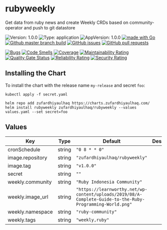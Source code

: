 # rubyweekly

Get data from ruby news and create Weekly CRDs based on community-operator and push to git datastore

![Version: 1.0.0](https://img.shields.io/badge/Version-1.0.0-informational?style=flat-square) ![Type: application](https://img.shields.io/badge/Type-application-informational?style=flat-square) ![AppVersion: 1.0.0](https://img.shields.io/badge/AppVersion-1.0.0-informational?style=flat-square) [![made with Go](https://img.shields.io/badge/made%20with-Go-brightgreen)](http://golang.org) [![Github master branch build](https://img.shields.io/github/workflow/status/zufardhiyaulhaq/rubyweekly/Master)](https://github.com/zufardhiyaulhaq/rubyweekly/actions/workflows/master.yml) [![GitHub issues](https://img.shields.io/github/issues/zufardhiyaulhaq/rubyweekly)](https://github.com/zufardhiyaulhaq/rubyweekly/issues) [![GitHub pull requests](https://img.shields.io/github/issues-pr/zufardhiyaulhaq/rubyweekly)](https://github.com/zufardhiyaulhaq/rubyweekly/pulls)

[![Bugs](https://sonarqube.zufardhiyaulhaq.com/api/project_badges/measure?project=rubyweekly&metric=bugs)](https://sonarqube.zufardhiyaulhaq.com/dashboard?id=rubyweekly) [![Code Smells](https://sonarqube.zufardhiyaulhaq.com/api/project_badges/measure?project=rubyweekly&metric=code_smells)](https://sonarqube.zufardhiyaulhaq.com/dashboard?id=rubyweekly) [![Coverage](https://sonarqube.zufardhiyaulhaq.com/api/project_badges/measure?project=rubyweekly&metric=coverage)](https://sonarqube.zufardhiyaulhaq.com/dashboard?id=rubyweekly) [![Maintainability Rating](https://sonarqube.zufardhiyaulhaq.com/api/project_badges/measure?project=rubyweekly&metric=sqale_rating)](https://sonarqube.zufardhiyaulhaq.com/dashboard?id=rubyweekly) [![Quality Gate Status](https://sonarqube.zufardhiyaulhaq.com/api/project_badges/measure?project=rubyweekly&metric=alert_status)](https://sonarqube.zufardhiyaulhaq.com/dashboard?id=rubyweekly) [![Reliability Rating](https://sonarqube.zufardhiyaulhaq.com/api/project_badges/measure?project=rubyweekly&metric=reliability_rating)](https://sonarqube.zufardhiyaulhaq.com/dashboard?id=rubyweekly) [![Security Rating](https://sonarqube.zufardhiyaulhaq.com/api/project_badges/measure?project=rubyweekly&metric=security_rating)](https://sonarqube.zufardhiyaulhaq.com/dashboard?id=rubyweekly)

## Installing the Chart

To install the chart with the release name `my-release` and secret `foo`:

```console
kubectl apply -f secret.yaml

helm repo add zufardhiyaulhaq https://charts.zufardhiyaulhaq.com/
helm install rubyweekly zufardhiyaulhaq/rubyweekly --values values.yaml --set secret=foo
```

## Values

| Key | Type | Default | Description |
|-----|------|---------|-------------|
| cronSchedule | string | `"0 8 * * 0"` |  |
| image.repository | string | `"zufardhiyaulhaq/rubyweekly"` |  |
| image.tag | string | `"v1.0.0"` |  |
| secret | string | `""` |  |
| weekly.community | string | `"Ruby Indonesia Community"` |  |
| weekly.image_url | string | `"https://learnworthy.net/wp-content/uploads/2019/08/A-Complete-Guide-to-the-Ruby-Programming-World.png"` |  |
| weekly.namespace | string | `"ruby-community"` |  |
| weekly.tags | string | `"weekly,ruby"` |  |

